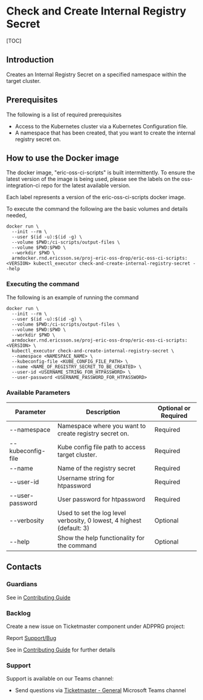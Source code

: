 # Check and Create Internal Registry Secret

[TOC]

## Introduction
Creates an Internal Registry Secret on a specified namespace within the target cluster.

## Prerequisites
The following is a list of required prerequisites
- Access to the Kubernetes cluster via a Kubernetes Configuration file.
- A namespace that has been created, that you want to create the internal registry secret on.

## How to use the Docker image
The docker image, "eric-oss-ci-scripts" is built intermittently.
To ensure the latest version of the image is being used, please see the labels on the oss-integration-ci
repo for the latest available version.

Each label represents a version of the eric-oss-ci-scripts docker image.

To execute the command the following are the basic volumes and details needed,
```
docker run \
  --init --rm \
  --user $(id -u):$(id -g) \
  --volume $PWD:/ci-scripts/output-files \
  --volume $PWD:$PWD \
  --workdir $PWD \
  armdocker.rnd.ericsson.se/proj-eric-oss-drop/eric-oss-ci-scripts:<VERSION> kubectl_executor check-and-create-internal-registry-secret --help
 ```

### Executing the command
The following is an example of running the command
```
docker run \
  --init --rm \
  --user $(id -u):$(id -g) \
  --volume $PWD:/ci-scripts/output-files \
  --volume $PWD:$PWD \
  --workdir $PWD \
  armdocker.rnd.ericsson.se/proj-eric-oss-drop/eric-oss-ci-scripts:<VERSION> \
  kubectl_executor check-and-create-internal-registry-secret \
  --namespace <NAMESPACE_NAME> \
  --kubeconfig-file <KUBE_CONFIG_FILE_PATH> \
  --name <NAME_OF_REGISTRY_SECRET_TO_BE_CREATED> \
  --user-id <USERNAME_STRING_FOR_HTPASSWORD> \
  --user-password <USERNAME_PASSWORD_FOR_HTPASSWORD>
```

### Available Parameters
| Parameter         | Description                                                            | Optional or Required |
|-------------------|------------------------------------------------------------------------|----------------------|
| --namespace       | Namespace where you want to create registry secret on.                 | Required             |
| --kubeconfig-file | Kube config file path to access target cluster.                        | Required             |
| --name            | Name of the registry secret                                            | Required             |
| --user-id         | Username string for htpassword                                         | Required             |
| --user-password   | User password for htpassword                                           | Required             |
| --verbosity       | Used to set the log level verbosity, 0 lowest, 4 highest  (default: 3) | Optional             |
| --help            | Show the help functionality for the command                            | Optional             |

## Contacts

### Guardians

See in [Contributing Guide](../../../Contribution_Guide.md)

### Backlog

Create a new issue on Ticketmaster component under ADPPRG project:

Report [Support/Bug](https://jira-oss.seli.wh.rnd.internal.ericsson.com/browse/IDUN-4091)

See in [Contributing Guide](../../../Contribution_Guide.md) for further details

### Support

Support is available on our Teams channel:

- Send questions via
  [Ticketmaster - General](https://teams.microsoft.com/l/channel/19%3a9f5ed758e3a6405daffee42e0284268b%40thread.skype/General?groupId=1483901a-b5c4-445a-b707-aa7a5d0c1b4c&tenantId=92e84ceb-fbfd-47ab-be52-080c6b87953f)
  Microsoft Teams channel
